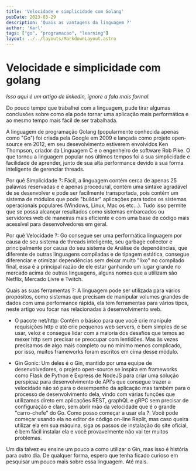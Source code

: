 ```yaml
---
title: 'Velocidade e simplicidade com Golang'
pubDate: 2023-03-29
description: 'Quais as vantagens da linguagem ?'
author: 'Karl'
tags: ["go", "programacao", "learning"]
layout: ../../layouts/MarkdownLayout.astro
---
```

# Velocidade e simplicidade com golang

*Isso aqui é um artigo de linkedin, ignore a fala mais formal.*

Do pouco tempo que trabalhei com a linguagem, pude tirar algumas conclusões sobre como ela pode tornar uma aplicação mais performática e ao mesmo tempo mais fácil de ser trabalhada.

A linguagem de programação Golang (popularmente conhecida apenas como "Go") foi criada pela Google em 2009 e lançada como projeto open-source em 2012, em seu desevolvimento estiverem envolvidos Ken Thompson, criador da Linguagem C e o engenheiro de software Rob Pike. O que tornou a linguagem popular nos últimos tempos foi a sua simplicidade e facilidade de aprender, junto de sua alta performance devido à sua forma inteligente de gerenciar threads.

Por quê Simplicidade ?: Fácil, a linguagem contém cerca de apenas 25 palavras reservadas e é apenas procedural, contém uma sintaxe agradável de se desenvolver e pode ser facilmente transportada, pois contém um sistema de módulos que pode "buildar" aplicações para todos os sistemas operacionais populares (Windows, Linux, Mac os etc...). Tudo isso permite que se possa alcançar resultados como sistemas embarcados ou servidores web de maneiras mais eficiente e com uma base de código mais acessível para desenvolvedores em geral.

Por quê Velocidade ?: Go consegue ser uma performática linguagem por causa de seu sistema de threads inteligente, seu garbage collector e principalmente por causa do seu sistema de Análise de dependências, que diferente de outras linguagens compiladas e de tipagem estática, consegue diferenciar e otimizar dependências sem deixar muito "lixo" no compilado final, essa é a principal razão de ele estar ganhando um lugar grande no mercado acima de outras linguagens, alguns nomes que a utilizam são Netflix, Mercado Livre e Twitch.


Quais as suas ferramentas ?: A linguagem pode ser utilizada para vários propósitos, como sistemas que precisam de manipular volumes grandes de dados com uma performance rápida, ela tem ferramentas para vários tipos, neste artigo vou focar nas relacionadas à desenvolvimento web.

- O pacote net/http: Contém o básico para que você crie manipule requisições http e até crie pequenos web servers, é bem simples de se usar, veloz e consegue lidar com a maioria dos desafios que temos ao mexer http sem precisar se preocupar com lentidões. Mas às vezes precisamos de algo mais completo ou no mínimo menos complicado, por isso, muitos frameworks foram escritos em cima desse módulo.

- Gin Gonic: Um deles é o Gin, mantido por uma equipe de desenvolvedores, o projeto open-source se inspira em frameworks como Flask de Python e Express de NodeJS para criar uma solução perspicaz para desenvolvimento de API's que consegue trazer a velocidade não só para o desempenho da aplicação mas também para o processo de desenvolvimento dela, vindo com várias funções que utilizamos direto em aplicações REST, graphQL e gRPC sem precisar de configuração e claro, sem abrir mão da velocidade que é o grande "carro-chefe" do Go.
Como posso começar a usar ela ?: Você pode começar usando ela no editor de código on-line Replit, mas caso queira utilizar ela em sua máquina, siga os passos de instalação do site oficial, é bem fácil instalar ela e você provavelmente não vai ter muitos problemas.


Um dia talvez eu ensine um pouco a como utilizar o Gin, mas isso é história para outro dia. De qualquer forma, espero que tenha ficado curioso em pesquisar um pouco mais sobre essa linguagem. Até mais.